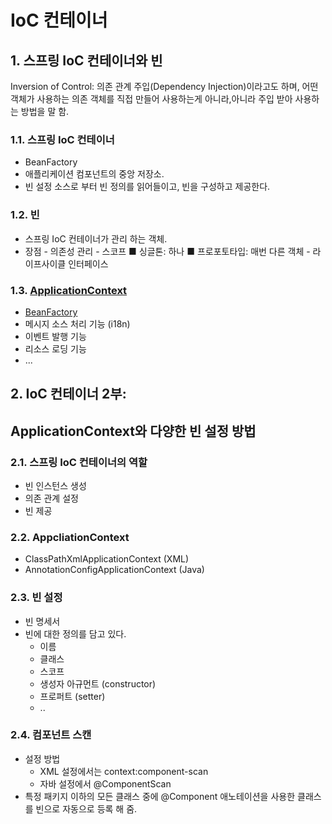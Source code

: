 # IoC 컨테이너

## 1. 스프링 IoC 컨테이너와 빈

Inversion of Control: 의존 관계 주입(Dependency Injection)이라고도 하며, 어떤 객체가 사용하는 의존 객체를 직접 만들어 사용하는게 아니라,아니라 주입 받아 사용하는 방법을 말 함.

### 1.1. 스프링 IoC 컨테이너

- BeanFactory
- 애플리케이션 컴포넌트의 중앙 저장소.
- 빈 설정 소스로 부터 빈 정의를 읽어들이고, 빈을 구성하고 제공한다.

### 1.2. 빈

- 스프링 IoC 컨테이너가 관리 하는 객체.
- 장점 - 의존성 관리 - 스코프 ■ 싱글톤: 하나 ■ 프로포토타입: 매번 다른 객체 - 라이프사이클 인터페이스

### 1.3. [ApplicationContext](https://docs.spring.io/spring-framework/docs/5.0.8.RELEASE/javadoc-api/org/springframework/context/ApplicationContext.html)

- [BeanFactory](https://docs.spring.io/spring-framework/docs/5.0.8.RELEASE/javadoc-api/org/springframework/beans/factory/BeanFactory.html)
- 메시지 소스 처리 기능 (i18n)
- 이벤트 발행 기능
- 리소스 로딩 기능
- ...

## 2. IoC 컨테이너 2부: 
## ApplicationContext와 다양한 빈 설정 방법

### 2.1. 스프링 IoC 컨테이너의 역할

- 빈 인스턴스 생성
- 의존 관계 설정
- 빈 제공

### 2.2. AppcliationContext

- ClassPathXmlApplicationContext (XML)
- AnnotationConfigApplicationContext (Java)

### 2.3. 빈 설정

- 빈 명세서
- 빈에 대한 정의를 담고 있다.
  - 이름 
  - 클래스 
  - 스코프 
  - 생성자 아규먼트 (constructor) 
  - 프로퍼트 (setter) 
  - ..

### 2.4. 컴포넌트 스캔

- 설정 방법 
  - XML 설정에서는 context:component-scan 
  - 자바 설정에서 @ComponentScan
- 특정 패키지 이하의 모든 클래스 중에 @Component 애노테이션을 사용한 클래스를 빈으로 자동으로 등록 해 줌.
